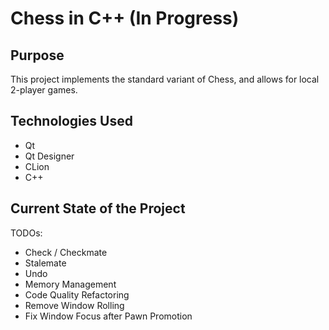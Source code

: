 # Chess in C++ (In Progress)

## Purpose

This project implements the standard variant of Chess, and allows for local 2-player games.

## Technologies Used
* Qt
* Qt Designer
* CLion
* C++

## Current State of the Project

TODOs: 
* Check / Checkmate
* Stalemate
* Undo
* Memory Management
* Code Quality Refactoring
* Remove Window Rolling
* Fix Window Focus after Pawn Promotion
